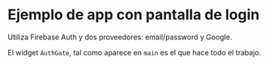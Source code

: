 # Ejemplo de app con pantalla de login

Utiliza Firebase Auth y dos proveedores: email/password y Google.

El widget ``AuthGate``, tal como aparece en ``main`` es el que hace todo el trabajo.

